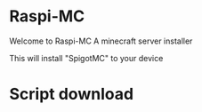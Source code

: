 # Raspi-MC

Welcome to Raspi-MC
A minecraft server installer

This will install "SpigotMC" to your device

# Script download
